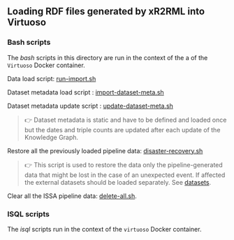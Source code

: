 
## Loading RDF files generated by xR2RML into Virtuoso

### Bash scripts

The _bash_ scripts in this directory are run in the context of the a of the `Virtuoso` Docker container.

Data load script: [run-import.sh](./run-import.sh)

Dataset metadata load script : [import-dataset-meta.sh](./import-dataset-meta.sh)

Dataset metadata update script : [update-dataset-meta.sh](./update-dataset-meta.sh)

>:point_right: Dataset metadata is static and have to be defined and loaded once but the dates and triple counts are updated after each update of the Knowledge Graph.

Restore all the previously loaded pipeline data: [disaster-recovery.sh](./disaster-recovery.sh) 

>:point_right: This script is used to restore the data only the pipeline-generated data that might be lost in the case of an unexpected event. If affected the external datasets should be loaded separately. See [datasets](../../environment/datasets/).

Clear all the ISSA pipeline data: [delete-all.sh](./delete-all.sh).

### ISQL scripts

The _isql_ scripts run in the context of the `virtuoso` Docker container.
